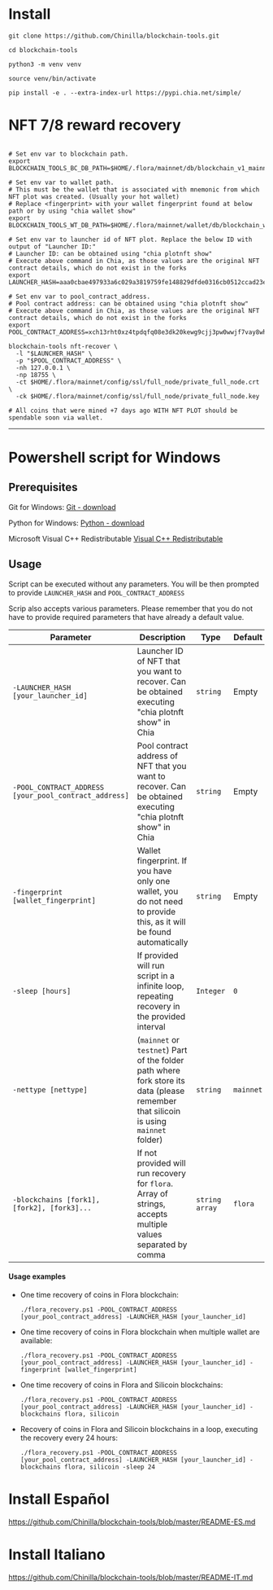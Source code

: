 # Install

```shell
git clone https://github.com/Chinilla/blockchain-tools.git
```
```shell
cd blockchain-tools
```
```shell
python3 -m venv venv
```
```shell
source venv/bin/activate
```
```shell
pip install -e . --extra-index-url https://pypi.chia.net/simple/
```


# NFT 7/8 reward recovery


```shell

# Set env var to blockchain path.
export BLOCKCHAIN_TOOLS_BC_DB_PATH=$HOME/.flora/mainnet/db/blockchain_v1_mainnet.sqlite

# Set env var to wallet path.
# This must be the wallet that is associated with mnemonic from which NFT plot was created. (Usually your hot wallet)
# Replace <fingerprint> with your wallet fingerprint found at below path or by using "chia wallet show"
export BLOCKCHAIN_TOOLS_WT_DB_PATH=$HOME/.flora/mainnet/wallet/db/blockchain_wallet_v1_mainnet_<fingerprint>.sqlite

# Set env var to launcher id of NFT plot. Replace the below ID with output of "Launcher ID:" 
# Launcher ID: can be obtained using "chia plotnft show"
# Execute above command in Chia, as those values are the original NFT contract details, which do not exist in the forks
export LAUNCHER_HASH=aaa0cbae497933a6c029a3819759fe148829dfde0316cb0512ccad23edce6aaa

# Set env var to pool_contract_address. 
# Pool contract address: can be obtained using "chia plotnft show"
# Execute above command in Chia, as those values are the original NFT contract details, which do not exist in the forks
export POOL_CONTRACT_ADDRESS=xch13rht0xz4tpdqfq08e3dk20kewg9cjj3pw0wwjf7vay8whlxn7ppqapeqhz

blockchain-tools nft-recover \
  -l "$LAUNCHER_HASH" \
  -p "$POOL_CONTRACT_ADDRESS" \
  -nh 127.0.0.1 \
  -np 18755 \
  -ct $HOME/.flora/mainnet/config/ssl/full_node/private_full_node.crt \
  -ck $HOME/.flora/mainnet/config/ssl/full_node/private_full_node.key
  
# All coins that were mined +7 days ago WITH NFT PLOT should be spendable soon via wallet.
```

***


# Powershell script for Windows


## Prerequisites

Git for Windows: [Git - download](https://git-scm.com/download/win)

Python for Windows: [Python - download](https://www.python.org/downloads/)

Microsoft Visual C++ Redistributable [Visual C++ Redistributable](https://support.microsoft.com/en-us/topic/the-latest-supported-visual-c-downloads-2647da03-1eea-4433-9aff-95f26a218cc0)

## Usage
Script can be executed without any parameters. You will be then prompted to provide `LAUNCHER_HASH` and `POOL_CONTRACT_ADDRESS`

Scrip also accepts various parameters. Please remember that you do not have to provide required parameters that have already a default value.
 


| Parameter | Description | Type | Default | Required? |
| --- | --- | --- | --- | --- | 
| `-LAUNCHER_HASH [your_launcher_id]` | Launcher ID of NFT that you want to recover. Can be obtained executing "chia plotnft show" in Chia | `string` | Empty | Yes |
| `-POOL_CONTRACT_ADDRESS [your_pool_contract_address]` | Pool contract address of NFT that you want to recover. Can be obtained executing "chia plotnft show" in Chia | `string` | Empty | Yes |
| `-fingerprint [wallet_fingerprint]` | Wallet fingerprint. If you have only one wallet, you do not need to provide this, as it will be found automatically | `string` | Empty | No |
| `-sleep [hours]` | If provided will run script in a infinite loop, repeating recovery in the provided interval | `Integer` | `0` | No |
| `-nettype [nettype]` | (`mainnet` or `testnet`) Part of the folder path where fork store its data  (please remember that silicoin is using `mainnet` folder) | `string` | `mainnet` | Yes |
| `-blockchains [fork1], [fork2], [fork3]...` | If not provided will run recovery for `flora`. Array of strings, accepts multiple values separated by comma | `string array` | `flora` | Yes |


#### Usage examples

* One time recovery of coins in Flora blockchain:

   `./flora_recovery.ps1 -POOL_CONTRACT_ADDRESS [your_pool_contract_address] -LAUNCHER_HASH [your_launcher_id]`   

* One time recovery of coins in Flora blockchain when multiple wallet are available:

   `./flora_recovery.ps1 -POOL_CONTRACT_ADDRESS [your_pool_contract_address] -LAUNCHER_HASH [your_launcher_id] -fingerprint [wallet_fingerprint]`   

* One time recovery of coins in Flora and Silicoin blockchains:

   `./flora_recovery.ps1 -POOL_CONTRACT_ADDRESS [your_pool_contract_address] -LAUNCHER_HASH [your_launcher_id] -blockchains flora, silicoin`   

* Recovery of coins in Flora and Silicoin blockchains in a loop, executing the recovery every 24 hours:

   `./flora_recovery.ps1 -POOL_CONTRACT_ADDRESS [your_pool_contract_address] -LAUNCHER_HASH [your_launcher_id] -blockchains flora, silicoin -sleep 24`


# Install Español
https://github.com/Chinilla/blockchain-tools/blob/master/README-ES.md

# Install Italiano
https://github.com/Chinilla/blockchain-tools/blob/master/README-IT.md
